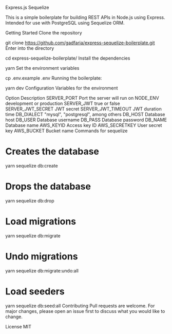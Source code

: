 Express.js Sequelize

This is a simple boilerplate for building REST APIs in Node.js using Express. Intended for use with PostgreSQL using Sequelize ORM.

Getting Started
Clone the repository

git clone https://github.com/gadfaria/express-sequelize-boilerplate.git
Enter into the directory

cd express-sequelize-boilerplate/
Install the dependencies

yarn
Set the environment variables

cp .env.example .env
Running the boilerplate:

yarn dev
Configuration
Variables for the environment

Option	Description
SERVER_PORT	Port the server will run on
NODE_ENV	development or production
SERVER_JWT	true or false
SERVER_JWT_SECRET	JWT secret
SERVER_JWT_TIMEOUT	JWT duration time
DB_DIALECT	"mysql", "postgresql", among others
DB_HOST	Database host
DB_USER	Database username
DB_PASS	Database password
DB_NAME	Database name
AWS_KEYID	Access key ID
AWS_SECRETKEY	User secret key
AWS_BUCKET	Bucket name
Commands for sequelize
# Creates the database
yarn sequelize db:create 

# Drops the database
yarn sequelize db:drop 

# Load migrations
yarn sequelize db:migrate 

# Undo migrations
yarn sequelize db:migrate:undo:all 

# Load seeders
yarn sequelize db:seed:all
Contributing
Pull requests are welcome. For major changes, please open an issue first to discuss what you would like to change.

License
MIT
